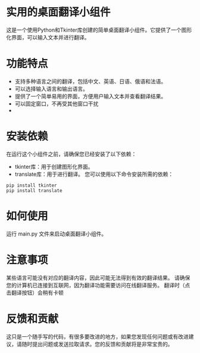 # 实用的桌面翻译小组件
这是一个使用Python和Tkinter库创建的简单桌面翻译小组件。它提供了一个图形化界面，可以输入文本并进行翻译。

# 功能特点
- 支持多种语言之间的翻译，包括中文、英语、日语、俄语和法语。
- 可以选择输入语言和输出语言。
- 提供了一个简单易用的界面，方便用户输入文本并查看翻译结果。
- 可以固定窗口，不再受其他窗口干扰
- 
# 安装依赖
在运行这个小组件之前，请确保您已经安装了以下依赖：

- tkinter库：用于创建图形化界面。
- translate库：用于进行翻译。
您可以使用以下命令安装所需的依赖：

```
pip install tkinter
pip install translate
```
# 如何使用
运行 main.py 文件来启动桌面翻译小组件。

# 注意事项
某些语言可能没有对应的翻译内容，因此可能无法得到有效的翻译结果。
请确保您的计算机已连接到互联网，因为翻译功能需要访问在线翻译服务。
翻译时（点击翻译按钮）会稍有卡顿

# 反馈和贡献
这只是一个随手写的代码，有很多要改进的地方，如果您发现任何问题或有改进建议，请随时提出问题或发送拉取请求。您的反馈和贡献将是非常宝贵的。

